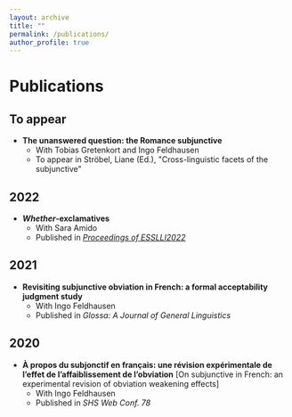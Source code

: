 ```yaml
---
layout: archive
title: ""
permalink: /publications/
author_profile: true
---
```


Publications
====

To appear
----
- **The unanswered question: the Romance subjunctive**
  - With Tobias Gretenkort and Ingo Feldhausen
  - To appear in Ströbel, Liane (Ed.), "Cross-linguistic facets of the subjunctive"

2022
----
- ***Whether*-exclamatives**
  - With Sara Amido
  - Published in [*Proceedings of ESSLLI2022*](https://uvaauas.figshare.com/ndownloader/files/36465219)

2021
----
- **Revisiting subjunctive obviation in French: a formal acceptability judgment study**
  - With Ingo Feldhausen
  - Published in *Glossa: A Journal of General Linguistics*

2020
----
- **À propos du subjonctif en français: une révision expérimentale de l’effet de l’affaiblissement de l’obviation** [On subjunctive in French: an experimental revision of obviation weakening effects]
  - With Ingo Feldhausen
  - Published in *SHS Web Conf. 78*

